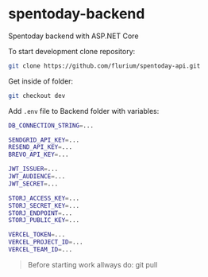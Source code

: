 # spentoday-backend

Spentoday backend with ASP.NET Core

To start development clone repository:

```bash
git clone https://github.com/flurium/spentoday-api.git
```

Get inside of folder:

```bash
git checkout dev
```

Add `.env` file to Backend folder with variables:

```bash
DB_CONNECTION_STRING=...

SENDGRID_API_KEY=...
RESEND_API_KEY=...
BREVO_API_KEY=...

JWT_ISSUER=...
JWT_AUDIENCE=...
JWT_SECRET=...

STORJ_ACCESS_KEY=...
STORJ_SECRET_KEY=...
STORJ_ENDPOINT=...
STORJ_PUBLIC_KEY=...

VERCEL_TOKEN=...
VERCEL_PROJECT_ID=...
VERCEL_TEAM_ID=...
```

> Before starting work allways do: git pull
